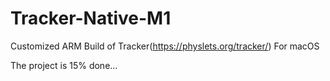 
# Tracker-Native-M1
Customized ARM Build of Tracker(https://physlets.org/tracker/) For macOS



The project is 15% done... 
